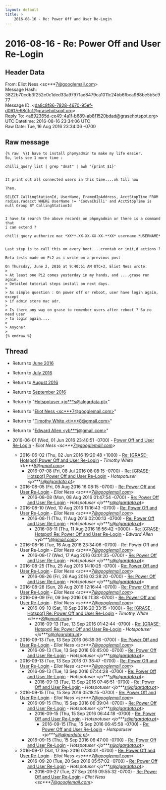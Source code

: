 ```yaml
---
layout: default
title: >
    2016-08-16 - Re: Power Off and User Re-Login
---
```


# 2016-08-16 - Re: Power Off and User Re-Login

## Header Data

From: Eliot Ness \<sc***7@googlemail.com\><br>
Message Hash: 3822b70cdb3f252e0c1ded33a97971ae8479ca1011c24bb6fbca988be5b5c977<br>
Message ID: \<da8c8f86-7828-4670-95ef-d0617e98c1c1@grasehotspot.org\><br>
Reply To: \<a892365d-ce49-4a1f-b689-ab8f1520bdad@grasehotspot.org\><br>
UTC Datetime: 2016-08-16 23:34:06 UTC<br>
Raw Date: Tue, 16 Aug 2016 23:34:06 -0700<br>

## Raw message

```
{% raw  %}I have to install phpmyadmin to make my life easier.
So, lets see 1 more time :

chilli_query list | grep "dnat" | awk '{print $1}' 


It print out all connected users in this time....ok till now

Then, 

SELECT CallingStationId, UserName, FramedIpAddress, AcctStopTime FROM radius.radacct WHERE UserName != 'CoovaChilli' and AcctStopTime is null Group BY CallingStationId


I have to search the above records on phpmyadmin or there is a command that 
i can extend ?

chilli_query authorize mac *XX**-XX-XX-XX-XX-**XX* username *USERNAME*


Last step is to call this on every boot....crontab or init,d actions ?

Beta tests made on Pi2 as i write on a previous post

On Thursday, June 2, 2016 at 9:40:51 AM UTC+3, Eliot Ness wrote:
>
> At least one Pi2 comes yesterday in my hands, and ....grase run again.
> Detailed tutorial steps install on next days.
>
> As simple question : On power off or reboot, user have login again, except 
> if admin store mac adr.
>
> Is there any way on grase to remember users after reboot ? So no need user 
> to login again....
>
> Anyone?
>
{% endraw %}
```

## Thread

+ Return to [June 2016](/archive/2016/06)
+ Return to [July 2016](/archive/2016/07)
+ Return to [August 2016](/archive/2016/08)
+ Return to [September 2016](/archive/2016/09)

+ Return to "[Hotspotuser <jo***s<span>@</span>algardata.pt>](/authors/jo___s_at_algardata_pt)"
+ Return to "[Eliot Ness <sc***7<span>@</span>googlemail.com>](/authors/sc___7_at_googlemail_com)"
+ Return to "[Timothy White <ti***8<span>@</span>gmail.com>](/authors/ti___8_at_gmail_com)"
+ Return to "[Edward Allen <yb***j<span>@</span>gmail.com>](/authors/yb___j_at_gmail_com)"

+ 2016-06-01 (Wed, 01 Jun 2016 23:40:51 -0700) - [Power Off and User Re-Login](/archive/2016/06/051aa5a7c53e211504e496ecbd27a6bba85e06c7ecfc233db7089e778b00faaf) - _Eliot Ness \<sc***7@googlemail.com\>_
  + 2016-06-02 (Thu, 02 Jun 2016 19:20:48 +1000) - [Re: [GRASE-Hotspot] Power Off and User Re-Login](/archive/2016/06/1e7c8ee4bdba789ad9d84db50d49acb6e8fd74ccf43cd78651a9efad1588ed86) - _Timothy White \<ti***8@gmail.com\>_
    + 2016-07-08 (Fri, 08 Jul 2016 08:08:15 -0700) - [Re: [GRASE-Hotspot] Power Off and User Re-Login](/archive/2016/07/e7c7da0a832fbb1859c27df071696a7462b20e9b3d32b508cffa7ab55c12c233) - _Hotspotuser \<jo***s@algardata.pt\>_
  + 2016-08-05 (Fri, 05 Aug 2016 16:08:15 -0700) - [Re: Power Off and User Re-Login](/archive/2016/08/ab532a678e3a01adf200a3ae5d5981fb2ba4852edea07fa23f0488dbe2d9b1a2) - _Eliot Ness \<sc***7@googlemail.com\>_
    + 2016-08-08 (Mon, 08 Aug 2016 01:47:54 -0700) - [Re: Power Off and User Re-Login](/archive/2016/08/c468696edce756ef3cbbacecfc1f5c56fd930d8381a61a089adc3bb9c964cfb8) - _Hotspotuser \<jo***s@algardata.pt\>_
  + 2016-08-10 (Wed, 10 Aug 2016 11:16:43 -0700) - [Re: Power Off and User Re-Login](/archive/2016/08/c2e40ce4612ff53118f083c428d880a0928f1a799f039112bc2991ed0f500d8b) - _Eliot Ness \<sc***7@googlemail.com\>_
    + 2016-08-11 (Thu, 11 Aug 2016 02:00:13 -0700) - [Re: Power Off and User Re-Login](/archive/2016/08/0dbff5e1f170169dd959e2aa2cea91343e60bff57a48f56201f969d47991ab7a) - _Hotspotuser \<jo***s@algardata.pt\>_
      + 2016-08-11 (Thu, 11 Aug 2016 16:56:42 +0000) - [Re: [GRASE-Hotspot] Re: Power Off and User Re-Login](/archive/2016/08/6d4c37d869cbf14841e3b89c2893e9e54641df08946ada4deb1389c333feddf3) - _Edward Allen \<yb***j@gmail.com\>_
  + 2016-08-16 (Tue, 16 Aug 2016 23:34:06 -0700) - Re: Power Off and User Re-Login - _Eliot Ness \<sc***7@googlemail.com\>_
    + 2016-08-17 (Wed, 17 Aug 2016 03:01:35 -0700) - [Re: Power Off and User Re-Login](/archive/2016/08/91a9caa00df6a1e4cf75da6c9800837c1a8f2f4f74a5309e8b9c4b12fb65ba93) - _Hotspotuser \<jo***s@algardata.pt\>_
  + 2016-08-25 (Thu, 25 Aug 2016 14:10:25 -0700) - [Re: Power Off and User Re-Login](/archive/2016/08/476900dbbd1e1be58b24780889126ca49a106dd2544fa744283642fed944ec0b) - _Eliot Ness \<sc***7@googlemail.com\>_
    + 2016-08-26 (Fri, 26 Aug 2016 02:28:20 -0700) - [Re: Power Off and User Re-Login](/archive/2016/08/2a38dc1b0afcd9fedab30f486b5d0a0e527ad0d559319dd1526bf7aa3d8d6d76) - _Hotspotuser \<jo***s@algardata.pt\>_
  + 2016-08-28 (Sun, 28 Aug 2016 12:16:44 -0700) - [Re: Power Off and User Re-Login](/archive/2016/08/707468eabbfac27d6e7f981b874a37bf6515353001b7b1b6715e7d2c0b048128) - _Eliot Ness \<sc***7@googlemail.com\>_
  + 2016-09-09 (Fri, 09 Sep 2016 06:11:38 -0700) - [Re: Power Off and User Re-Login](/archive/2016/09/f54f3cb2e772993475495a2952a317519160b674bf6fbac6db114ffa56e04bda) - _Eliot Ness \<sc***7@googlemail.com\>_
    + 2016-09-10 (Sat, 10 Sep 2016 20:33:15 +1000) - [Re: [GRASE-Hotspot] Re: Power Off and User Re-Login](/archive/2016/09/b40119bc150f92ae7f4176862851a3d696c13d5e2ddb7d127e4aca8b7f0768af) - _Timothy White \<ti***8@gmail.com\>_
      + 2016-09-13 (Tue, 13 Sep 2016 01:42:44 -0700) - [Re: [GRASE-Hotspot] Re: Power Off and User Re-Login](/archive/2016/09/5933fcd1d77d7d3fb649a26f35ad1f1e4febc9010d4bee05033cc2861c3b69cf) - _Hotspotuser \<jo***s@algardata.pt\>_
  + 2016-09-13 (Tue, 13 Sep 2016 06:39:36 -0700) - [Re: Power Off and User Re-Login](/archive/2016/09/face9195c7091030f5f644161d522753488cdcf22a595faa0bdb990fa3328170) - _Eliot Ness \<sc***7@googlemail.com\>_
    + 2016-09-13 (Tue, 13 Sep 2016 06:45:00 -0700) - [Re: Power Off and User Re-Login](/archive/2016/09/df4952d794d2aeed5c07b4fc054f023f113d4b546c860b3584be20796f28e86c) - _Hotspotuser \<jo***s@algardata.pt\>_
  + 2016-09-13 (Tue, 13 Sep 2016 07:38:47 -0700) - [Re: Power Off and User Re-Login](/archive/2016/09/3a5b5dc94a86811d64c414c9e0c56f70ccac89a8c23f25e23eba1d4e76a95522) - _Eliot Ness \<sc***7@googlemail.com\>_
    + 2016-09-13 (Tue, 13 Sep 2016 07:44:28 -0700) - [Re: Power Off and User Re-Login](/archive/2016/09/6c51bece8c87dee5a2bd7ef0ab7ae98585f04f5ea93f454a498a7a44ec3db343) - _Hotspotuser \<jo***s@algardata.pt\>_
      + 2016-09-13 (Tue, 13 Sep 2016 07:46:51 -0700) - [Re: Power Off and User Re-Login](/archive/2016/09/0afc93269d66eb2d26d9819906745924ebf60c6ddaa460ac65538d0f8cf0ada0) - _Hotspotuser \<jo***s@algardata.pt\>_
  + 2016-09-15 (Thu, 15 Sep 2016 05:18:15 -0700) - [Re: Power Off and User Re-Login](/archive/2016/09/1c63ec5e06a6bbce6070493df4699b5563157f1226b7863b986fff950b069312) - _Eliot Ness \<sc***7@googlemail.com\>_
    + 2016-09-15 (Thu, 15 Sep 2016 06:39:04 -0700) - [Re: Power Off and User Re-Login](/archive/2016/09/f92c333713583c5ed78233f9482b3c4575cdb8ca079a693412d2c5ed241fa5fe) - _Hotspotuser \<jo***s@algardata.pt\>_
      + 2016-09-15 (Thu, 15 Sep 2016 06:44:18 -0700) - [Re: Power Off and User Re-Login](/archive/2016/09/b4b1b98b489cd5a44aa8e09028388eda4966a6f10903b3b45d1754db2de5f720) - _Hotspotuser \<jo***s@algardata.pt\>_
        + 2016-09-15 (Thu, 15 Sep 2016 06:45:58 -0700) - [Re: Power Off and User Re-Login](/archive/2016/09/76524d9b9ef991d691a4efc296b149e874d8d57074fadefd6ff295eb4617e08c) - _Hotspotuser \<jo***s@algardata.pt\>_
    + 2016-09-15 (Thu, 15 Sep 2016 06:47:00 -0700) - [Re: Power Off and User Re-Login](/archive/2016/09/33be5c9a368ff4d4b53e087603ca4e92df268fb36b3a0b1836290f36eda29a76) - _Hotspotuser \<jo***s@algardata.pt\>_
  + 2016-09-17 (Sat, 17 Sep 2016 07:30:01 -0700) - [Re: Power Off and User Re-Login](/archive/2016/09/066407dd887b847081bee5dfb103e9f0b19a045ed18442fc637f642c67476cbd) - _Eliot Ness \<sc***7@googlemail.com\>_
    + 2016-09-20 (Tue, 20 Sep 2016 05:57:02 -0700) - [Re: Power Off and User Re-Login](/archive/2016/09/da4f8bbdd38dfb2e4441baf125220a5317b2e77999dcfa90a617b67beb7b1b33) - _Hotspotuser \<jo***s@algardata.pt\>_
      + 2016-09-27 (Tue, 27 Sep 2016 09:55:32 -0700) - [Re: Power Off and User Re-Login](/archive/2016/09/b7dde42340ba1ae0e230d5d0aca515880b1e18514121a855294efb6498c4c58e) - _Eliot Ness \<sc***7@googlemail.com\>_

